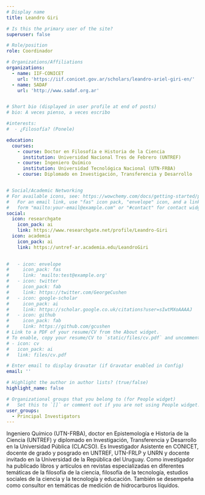 ```yaml
---
# Display name
title: Leandro Giri

# Is this the primary user of the site?
superuser: false

# Role/position
role: Coordinador

# Organizations/Affiliations
organizations:
  - name: IIF-CONICET
    url: 'https://iif.conicet.gov.ar/scholars/leandro-ariel-giri-en/'
  - name: SADAF
    url: 'http://www.sadaf.org.ar'


# Short bio (displayed in user profile at end of posts)
# bio: A veces pienso, a veces escribo

#interests:
#  - ¿Filosofía? (Ponele)

education:
  courses:
    - course: Doctor en Filosofía e Historia de la Ciencia
      institution: Universidad Nacional Tres de Febrero (UNTREF)
    - course: Ingeniero Químico
      institution: Universidad Tecnológica Nacional (UTN-FRBA)
    - course: Diplomado en Investigación, Transferencia y Desarrollo


# Social/Academic Networking
# For available icons, see: https://wowchemy.com/docs/getting-started/page-builder/#icons
#   For an email link, use "fas" icon pack, "envelope" icon, and a link in the
#   form "mailto:your-email@example.com" or "#contact" for contact widget.
social:
  icon: researchgate
    icon_pack: ai
    link: https://www.researchgate.net/profile/Leandro-Giri
  icon: academia
    icon_pack: ai
    link: https://untref-ar.academia.edu/LeandroGiri
  

#   - icon: envelope
#     icon_pack: fas
#     link: 'mailto:test@example.org'
#   - icon: twitter
#     icon_pack: fab
#     link: https://twitter.com/GeorgeCushen
#   - icon: google-scholar
#     icon_pack: ai
#     link: https://scholar.google.co.uk/citations?user=sIwtMXoAAAAJ
#   - icon: github
#     icon_pack: fab
#     link: https://github.com/gcushen
# Link to a PDF of your resume/CV from the About widget.
# To enable, copy your resume/CV to `static/files/cv.pdf` and uncomment the lines below.
# - icon: cv
#   icon_pack: ai
#   link: files/cv.pdf

# Enter email to display Gravatar (if Gravatar enabled in Config)
email: ''

# Highlight the author in author lists? (true/false)
highlight_name: false

# Organizational groups that you belong to (for People widget)
#   Set this to `[]` or comment out if you are not using People widget.
user_groups:
  - Principal Investigators
---
```


Ingeniero Químico (UTN-FRBA), doctor en Epistemología e Historia de la Ciencia (UNTREF) y diplomado en Investigación, Transferencia y Desarrollo en la Universidad Pública (CLACSO). Es Investigador Asistente en CONICET, docente de grado y posgrado en UNTREF, UTN-FRLP y UNRN y docente invitado en la Universidad de la República del Uruguay. Como investigador ha publicado libros y artículos en revistas especializadas en diferentes temáticas de la filosofía de la ciencia, filosofía de la tecnología, estudios sociales de la ciencia y la tecnología y educación. También se desempeña como consultor en temáticas de medición de hidrocarburos líquidos.